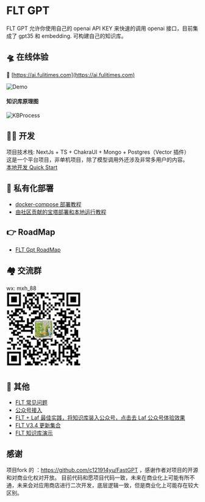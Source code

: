 # FLT GPT

FLT GPT 允许你使用自己的 openai API KEY 来快速的调用 openai 接口，目前集成了 gpt35 和 embedding. 可构建自己的知识库。

## 🛸 在线体验

🎉 [https://ai.fulitimes.com](https://ai.fulitimes.com) 


![Demo](docs/imgs/demo.png?raw=true 'demo')

#### 知识库原理图

![KBProcess](docs/imgs/KBProcess.jpg?raw=true 'KBProcess')

## 👨‍💻 开发

项目技术栈: NextJs + TS + ChakraUI + Mongo + Postgres（Vector 插件）  
这是一个平台项目，非单机项目，除了模型调用外还涉及非常多用户的内容。  
[本地开发 Quick Start](docs/dev/README.md)

## 🚀 私有化部署

- [docker-compose 部署教程](docs/deploy/docker.md)
- [由社区贡献的宝塔部署和本地运行教程](https://space.bilibili.com/431177525/channel/collectiondetail?sid=1370663)

## :point_right: RoadMap

- [FLT Gpt RoadMap](https://kjqvjse66l.feishu.cn/docx/RVUxdqE2WolDYyxEKATcM0XXnte)

## 🏘️ 交流群

wx: mxh_88  
![Demo](docs/imgs/wx300.jpg?raw=true 'wx')

## 👀 其他


- [FLT 常见问题](https://kjqvjse66l.feishu.cn/docx/HtrgdT0pkonP4kxGx8qcu6XDnGh)
- [公众号接入](https://www.bilibili.com/video/BV1xh4y1t7fy/)
- [FLT + Laf 最佳实践，将知识库装入公众号，点击去 Laf 公众号体验效果](https://b4jky7-fastgpt.oss.laf.run/lafercode.png)
- [FLT V3.4 更新集合](https://www.bilibili.com/video/BV1Lo4y147Qh/?vd_source=92041a1a395f852f9d89158eaa3f61b4)
- [FLT 知识库演示](https://www.bilibili.com/video/BV1Wo4y1p7i1/)


## 感谢
项目fork 的 ：https://github.com/c121914yu/FastGPT ，感谢作者对项目的开源和对商业化权对开放。
目前代码和愿项目代码一致，未来在商业化上可能有所不通，未来会对应用商店进行二次开发，底层逻辑一致，但是商业化上可能存在较大区别。

